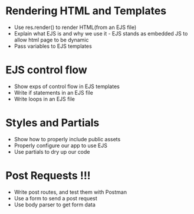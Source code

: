 # Rendering HTML and Templates
* Use res.render() to render HTML(from an EJS file)
* Explain what EJS is and why we use it - EJS stands as embedded JS to allow html page to be dynamic
* Pass variables to EJS templates


# EJS control flow
* Show exps of control flow in EJS templates
* Write if statements in an EJS file
* Write loops in an EJS file

# Styles and Partials
* Show how to properly include public assets
* Properly configure our app to use EJS
* Use partials to dry up our code

# Post Requests !!!
* Write post routes, and test them with Postman
* Use a form to send a post request 
* Use body parser to get form data